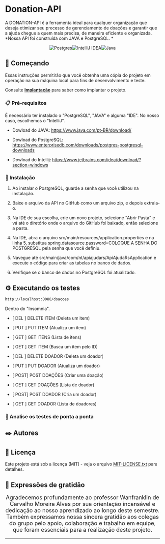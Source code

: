 # Donation-API

A DONATION-API é a ferramenta ideal para qualquer organização que deseja otimizar seu processo de gerenciamento de doações e garantir que a ajuda chegue a quem mais precisa, de maneira eficiente e organizada.
*Nossa API foi construída com JAVA e PostgreSQL. *

<div align="center">

![Postgres](https://img.shields.io/badge/postgres-%23316192.svg?style=for-the-badge&logo=postgresql&logoColor=white)![IntelliJ IDEA](https://img.shields.io/badge/IntelliJIDEA-000000.svg?style=for-the-badge&logo=intellij-idea&logoColor=white)![Java](https://img.shields.io/badge/java-%23ED8B00.svg?style=for-the-badge&logo=openjdk&logoColor=white)
</div>

## 🚀 Começando

Essas instruções permitirão que você obtenha uma cópia do projeto em operação na sua máquina local para fins de desenvolvimento e teste.

Consulte **[Implantação](#-implanta%C3%A7%C3%A3o)** para saber como implantar o projeto.

### 📋 Pré-requisitos

É necessário ter instalado o "PostgreSQL", "JAVA" e alguma "IDE". No nosso caso, escolhemos o "IntelliJ". 

* Dowload do JAVA: https://www.java.com/pt-BR/download/

* Dowload do PostgreSQL: https://www.enterprisedb.com/downloads/postgres-postgresql-downloads

* Dowload do Intellij: https://www.jetbrains.com/idea/download/?section=windows




### 🔧 Instalação

1. Ao instalar o PostgreSQL, guarde a senha que você utilizou na instalação.

2. Baixe o arquivo da API no GitHub como um arquivo zip, e depois extraia-o.

3. Na IDE de sua escolha, crie um novo projeto, selecione "Abrir Pasta" e vá até o diretório onde o arquivo do GitHub foi baixado, então selecione a pasta.

4. Na IDE, abra o arquivo src/main/resources/application.properties e na linha 5, substitua spring.datasource.password=COLOQUE A SENHA DO POSTGRESQL pela senha que você definiu.

5. Navegue até src/main/java/com/nt/apiajudars/ApiAjudaRsApplication e execute o código para criar as tabelas no banco de dados.

6. Verifique se o banco de dados no PostgreSQL foi atualizado.


## ⚙️ Executando os testes

```bash
http://localhost:8080/doacoes
```
Dentro do "Insomnia".

* [ DEL ] DELETE ITEM (Deleta um item)

* [ PUT ] PUT ITEM (Atualiza um item)
* [ GET ] GET ITENS (Lista de itens)
* [ GET ] GET ITEM (Busca um item pelo ID)
* [ DEL ] DELETE DOADOR (Deleta um doador)
* [ PUT ] PUT DOADOR (Atualiza um doador)
* [ POST] POST DOAÇÔES (Criar uma doação)
* [ GET ] GET DOAÇÔES (Lista de doador)
* [ POST] POST DOADOR (Cria um doador)
* [ GET ] GET DOADOR (Lista de doadores)
  
### 🔩 Analise os testes de ponta a ponta




## ✒️ Autores



## 📄 Licença

Este projeto está sob a licença (MIT) - veja o arquivo [MIT-LICENSE.txt](https://github.com/CleitisomAndrade/Donation-API/blob/4a74cb7dbcbb39e1b8def73d1264d11bb6b3d4f1/MIT-LICENSE.txt) para detalhes.

## 🎁 Expressões de gratidão

<p align="center" style="font-size: 18px;">
    Agradecemos profundamente ao professor Wanfranklin de Carvalho Moreira Alves por sua orientação incansável e dedicação ao nosso aprendizado ao longo deste semestre. Também expressamos nossa sincera gratidão aos colegas do grupo pelo apoio, colaboração e trabalho em equipe, que foram essenciais para a realização deste projeto.
</p>


---

```
